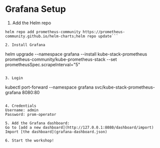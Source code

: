 # Grafana Setup
1. Add the Helm repo
```
helm repo add prometheus-community https://prometheus-community.github.io/helm-charts;helm repo update```

2. Install Grafana
```
helm upgrade --namespace grafana --install kube-stack-prometheus prometheus-community/kube-prometheus-stack --set prometheusSpec.scrapeInterval="5"
```

3. Login
```
kubectl port-forward --namespace grafana svc/kube-stack-prometheus-grafana 8080:80
```

4. Credentials
Username: admin
Password: prom-operator

5. Add the Grafana dashboard:
Go to [add a new dashboard](http://127.0.0.1:8080/dashboard/import)
Import [the dashboard](grafana-dashboard.json)

6. Start the workshop!

